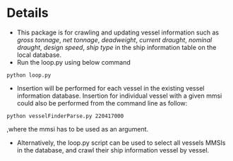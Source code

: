 # Details 
- This package is for crawling and updating vessel information such as *gross tonnage*, *net tonnage*, *deadweight*, *current draught*, *nominal draught*, *design speed*, *ship type* in the ship information table on the local database. 
- Run the loop.py using below command
```
python loop.py
```
- Insertion will be performed for each vessel in the existing vessel information database. Insertion for individual vessel with a given mmsi could also be performed from the command line as follow:
```
python vesselFinderParse.py 220417000
```
,where the mmsi has to be used as an argument. 

- Alternatively, the loop.py script can be used to select all vessels MMSIs in the database, and crawl their ship information vessel by vessel.
